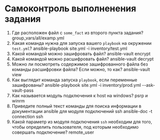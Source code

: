# Самоконтроль выполненения задания

1. Где расположен файл с `some_fact` из второго пункта задания?
		group_vars/all/examp.yml
2. Какая команда нужна для запуска вашего `playbook` на окружении `test.yml`?
		ansible-playbook site.yml -i inventory/test.yml
3. Какой командой можно зашифровать файл?
		ansible-vault encrypt <file path>
4. Какой командой можно расшифровать файл?
		ansible-vault decrypt <file path>
5. Можно ли посмотреть содержимое зашифрованного файла без команды расшифровки файла? Если можно, то как?
		ansible-vault view <file path>
6. Как выглядит команда запуска `playbook`, если переменные зашифрованы?
		ansible-playbook site.yml -i inventory/prod.yml --ask-vault-pass
7. Как называется модуль подключения к host на windows?
		psrp и winrm
8. Приведите полный текст команды для поиска информации в документации ansible для модуля подключений ssh
		ansible-doc -t connection ssh
9. Какой параметр из модуля подключения `ssh` необходим для того, чтобы определить пользователя, под которым необходимо совершать подключение?
		remote_user
